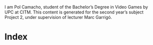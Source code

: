 I am Pol Camacho, student of the Bachelor’s Degree in Video Games by UPC at CITM. This content is generated for the second year’s subject Project 2, under supervision of lecturer Marc Garrigó.

# Index


